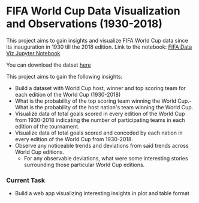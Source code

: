 # FIFA World Cup Data Visualization and Observations (1930-2018)
This project aims to gain insights and visualize FIFA World Cup data since its inauguration in 1930 till the 2018 edition. Link to the notebook: [FIFA Data Viz Jupyter Notebook](notebook/fifa-world-cup-1930-2018.ipynb)

You can download the datset [here](https://www.kaggle.com/datasets/iamsouravbanerjee/fifa-football-world-cup-dataset)

This project aims to gain the following insights:
- Build a dataset with World Cup host, winner and top scoring team for each edition of the World Cup (1930-2018)
- What is the probability of the top scoring team winning the World Cup.- What is the probability of the host nation's team winning the World Cup.
- Visualize data of total goals scored in every edition of the World Cup from 1930-2018 indicating the number of participating teams in each edition of the tournament.
- Visualize data of total goals scored and conceded by each nation in every edition of the World Cup from 1930-2018.
- Observe any noticeable trends and deviations from said trends across World Cup editions.
  - For any observable deviations, what were some interesting stories surrounding those particular World Cup editions.


### Current Task
- Build a web app visualizing interesting insights in plot and table format